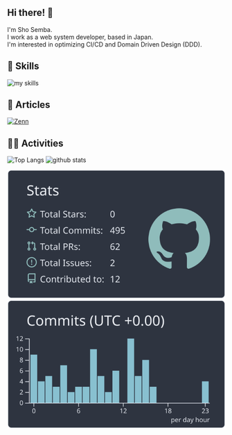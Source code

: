 <!-- 
<div align="right">
  <img src="https://komarev.com/ghpvc/?username=Century-ss" />
</div>
-->

## Hi there! 👋
I'm Sho Semba.  
I work as a web system developer, based in Japan.  
I'm interested in optimizing CI/CD and Domain Driven Design (DDD).

## 🌱 Skills
<img alt="my skills" src="https://skillicons.dev/icons?theme=dark&i=html,css,js,vue,python,githubactions,aws,ts,react,docker" />

## 📝 Articles
<a href="https://zenn.dev/century" target="_blank"><img alt="Zenn" src="https://img.shields.io/badge/Zenn-3EA8FF.svg?&style=for-the-badge&logo=Zenn&logoColor=white" /></a>

## 🏃‍♀️ Activities
<p align="left"> <img alt="Top Langs" height="150px" src="https://github-readme-stats.vercel.app/api/top-langs/?username=Century-ss&layout=compact&count_private=true&show_icons=true&theme=nightowl" /> <img alt="github stats" height="150px" src="https://github-readme-stats.vercel.app/api?username=Century-ss&count_private=true&show_icons=true&show_icons=true&theme=nightowl" /> </p> 

[![](https://raw.githubusercontent.com/Century-ss/Century-ss/main/profile-summary-card-output/nord_dark/3-stats.svg)](https://github.com/vn7n24fzkq/github-profile-summary-cards) [![](https://raw.githubusercontent.com/Century-ss/Century-ss/main/profile-summary-card-output/nord_dark/4-productive-time.svg)](https://github.com/vn7n24fzkq/github-profile-summary-cards)

